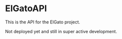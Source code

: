 # ElGatoAPI

This is the API for the ElGato project. 

Not deployed yet and still in super active development.